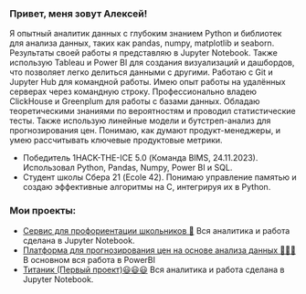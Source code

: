 
### Привет, меня зовут Алексей!

Я опытный аналитик данных с глубоким знанием Python и библиотек для анализа данных, таких как pandas, numpy, matplotlib и seaborn. Результаты своей работы я представляю в Jupyter Notebook. Также использую Tableau и Power BI для создания визуализаций и дашбордов, что позволяет легко делиться данными с другими. Работаю с Git и Jupyter Hub для командной работы. Имею опыт работы на удалённых серверах через командную строку. Профессионально владею ClickHouse и Greenplum для работы с базами данных. Обладаю теоретическими знаниями по вероятностям и проводил статистические тесты. Также использую линейные модели и бутстреп-анализ для прогнозирования цен. Понимаю, как думают продукт-менеджеры, и умею рассчитывать ключевые продуктовые метрики.

- Победитель 1HACK-THE-ICE 5.0 (Команда BIMS, 24.11.2023).
  Использовал Python, Pandas, Numpy, Power BI и SQL.
- Студент школы Сбера 21 (Ecole 42).
  Понимаю управление памятью и создаю эффективные алгоритмы на C, интегрируя их в Python.

### Мои проекты:
  - [Сервис для профориентации школьников 🚀](https://github.com/WillAgeG/hack_lct_2023)
    Вся аналитика и работа сделана в Jupyter Notebook.
  - [Платформа для прогнозирования цен на основе анализа данных 👨🏽‍💻](https://github.com/WillAgeG/ice5_OldSchool)
    В основном вся работа в PowerBI
  - [Титаник (Первый проект)😃😃😃](https://github.com/WillAgeG/titanic_first_project)
    Вся аналитика и работа сделана в Jupyter Notebook.
